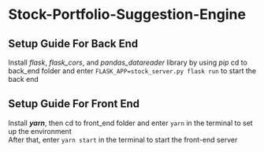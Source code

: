 # Stock-Portfolio-Suggestion-Engine

## Setup Guide For Back End
Install *flask*, *flask_cors*, and *pandas_datareader* library by using *pip*
cd to back_end folder and enter `FLASK_APP=stock_server.py flask run` to start the back end

## Setup Guide For Front End
Install ***yarn***, then cd to front_end folder and enter `yarn` in the terminal to set up the environment <br/>
After that, enter `yarn start` in the terminal to start the front-end server



